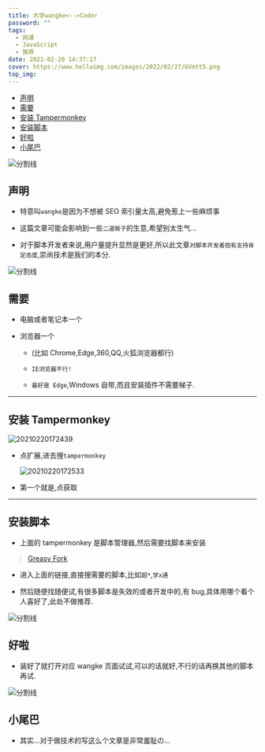 ```yaml
---
title: 大学wangke<-->Coder
password: ""
tags:
  - 网课
  - JavaScript
  - 推荐
date: 2021-02-20 14:37:17
cover: https://www.helloimg.com/images/2022/02/27/GVmtt5.png
top_img:
---
```


<!--
 * @?: *********************************************************************
 * @Author: Weidows
 * @LastEditors: Weidows
 * @LastEditTime: 2021-03-21 17:10:39
 * @FilePath: \Weidowsd:\Game\Github\Blog-private\source\_posts\others\网课.md
 * @Description:
 * @!: *********************************************************************
-->

- [声明](#声明)
- [需要](#需要)
- [安装 Tampermonkey](#安装-tampermonkey)
- [安装脚本](#安装脚本)
- [好啦](#好啦)
- [小尾巴](#小尾巴)

<a>![分割线](https://www.helloimg.com/images/2022/07/01/ZM0SoX.png)</a>

## 声明

- 特意叫`wangke`是因为不想被 SEO 索引量太高,避免惹上一些麻烦事

- 这篇文章可能会影响到一些`二道贩子`的生意,希望别太生气...

- 对于脚本开发者来说,用户量提升显然是更好,所以此文章`对脚本开发者抱有支持肯定态度`,崇尚技术是我们的本分.

<a>![分割线](https://www.helloimg.com/images/2022/07/01/ZM0SoX.png)</a>

## 需要

- 电脑或者笔记本一个

- 浏览器一个

  - (比如 Chrome,Edge,360,QQ,火狐浏览器都行)

  - `IE浏览器不行!`

  - `最好是 Edge`,Windows 自带,而且安装插件不需要梯子.

---

## 安装 Tampermonkey

<img src="https://www.helloimg.com/images/2022/02/27/GVmEnR.png" alt="20210220172439" />

- 点扩展,进去搜`tampermonkey`

  <img src="https://www.helloimg.com/images/2022/02/27/GVm4v0.png" alt="20210220172533" />

- 第一个就是,点获取

---

## 安装脚本

- 上面的 tampermonkey 是脚本管理器,然后需要找脚本来安装

> [Greasy Fork](https://greasyfork.org/zh-CN)

- 进入上面的链接,直接搜需要的脚本,比如`超*`,`学x通`

- 然后随便找随便试,有很多脚本是失效的或者开发中的,有 bug,具体用哪个看个人喜好了,此处不做推荐.

<a>![分割线](https://www.helloimg.com/images/2022/07/01/ZM0SoX.png)</a>

## 好啦

- 装好了就打开对应 wangke 页面试试,可以的话就好,不行的话再换其他的脚本再试.

<a>![分割线](https://www.helloimg.com/images/2022/07/01/ZM0SoX.png)</a>

## 小尾巴

- 其实...对于做技术的写这么个文章是非常羞耻の...
